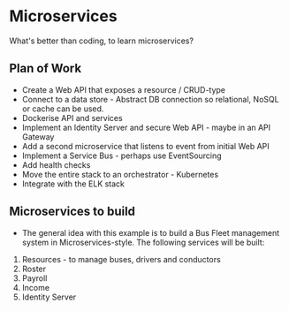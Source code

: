 # Microservices
What's better than coding, to learn microservices?

## Plan of Work
- Create a Web API that exposes a resource / CRUD-type
- Connect to a data store - Abstract DB connection so relational, NoSQL or cache can be used.
- Dockerise API and services
- Implement an Identity Server and secure Web API - maybe in an API Gateway
- Add a second microservice that listens to event from initial Web API
- Implement a Service Bus - perhaps use EventSourcing
- Add health checks
- Move the entire stack to an orchestrator - Kubernetes
- Integrate with the ELK stack

## Microservices to build
- The general idea with this example is to build a Bus Fleet management system in Microservices-style. The following services will be built:
1. Resources - to manage buses, drivers and conductors
2. Roster
3. Payroll
4. Income
5. Identity Server